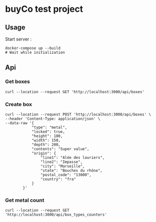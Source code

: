 # buyCo test project
## Usage
Start server :

```shell
docker-compose up --build
# Wait while initialization
```

## Api
### Get boxes
```shell
curl --location --request GET 'http://localhost:3000/api/boxes'
```

### Create box
```shell
curl --location --request POST 'http://localhost:3000/api/boxes' \
--header 'Content-Type: application/json' \
--data-raw '{
            "type": "metal",
            "locked": true,
            "height": 100,
            "width": 150,
            "depth": 200,
            "contents": "Super value",
            "origin": {
                "line1": "Alée des lauriers",
                "line2": "Impasse",
                "city": "Marseille",
                "state": "Bouches du rhône",
                "postal_code": "13000",
                "country": "fra"
            }
        }'
```

### Get metal count
```shell
curl --location --request GET 'http://localhost:3000/api/box_types_counters'
```